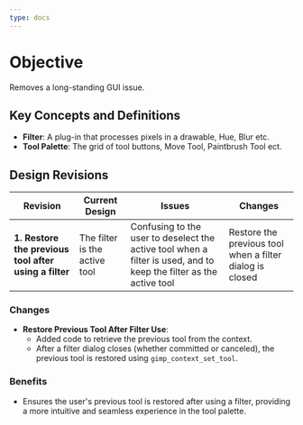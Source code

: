```yaml
---
type: docs
---
```


# Objective

Removes a long-standing GUI issue.

## Key Concepts and Definitions

- **Filter**: A plug-in that processes pixels in a drawable, Hue, Blur etc.
- **Tool Palette**: The grid of tool buttons, Move Tool, Paintbrush Tool ect.

## Design Revisions

| **Revision**  | **Current Design**  | **Issues**  | **Changes** |
|--------------------------------------------|---------------------------------------------------------------------------------------------|----------------------------------------------------------------------------------------------|-----------------------------------------------------------|
| **1. Restore the previous tool after using a filter** | The filter is the active tool | Confusing to the user to deselect the active tool when a filter is used, and to keep the filter as the active tool | Restore the previous tool when a filter dialog is closed |

### Changes

- **Restore Previous Tool After Filter Use**:
  - Added code to retrieve the previous tool from the context.
  - After a filter dialog closes (whether committed or canceled), the previous tool is restored using `gimp_context_set_tool`.

### **Benefits**

- Ensures the user's previous tool is restored after using a filter, providing a more intuitive and seamless experience in the tool palette.
